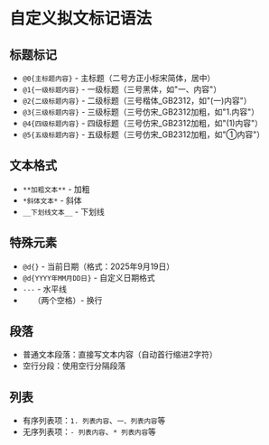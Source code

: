 # 自定义拟文标记语法

## 标题标记
- `@0{主标题内容}` - 主标题（二号方正小标宋简体，居中）
- `@1{一级标题内容}` - 一级标题（三号黑体，如"一、内容"）
- `@2{二级标题内容}` - 二级标题（三号楷体_GB2312，如"(一)内容"）
- `@3{三级标题内容}` - 三级标题（三号仿宋_GB2312加粗，如"1.内容"）
- `@4{四级标题内容}` - 四级标题（三号仿宋_GB2312加粗，如"(1)内容"）
- `@5{五级标题内容}` - 五级标题（三号仿宋_GB2312加粗，如"①内容"）

## 文本格式
- `**加粗文本**` - 加粗
- `*斜体文本*` - 斜体
- `__下划线文本__` - 下划线

## 特殊元素
- `@d{}` - 当前日期（格式：2025年9月19日）
- `@d{YYYY年MM月DD日}` - 自定义日期格式
- `---` - 水平线
- `  ` （两个空格）- 换行

## 段落
- 普通文本段落：直接写文本内容（自动首行缩进2字符）
- 空行分段：使用空行分隔段落

## 列表
- 有序列表项：`1. 列表内容`、`一、列表内容`等
- 无序列表项：`- 列表内容`、`* 列表内容`等